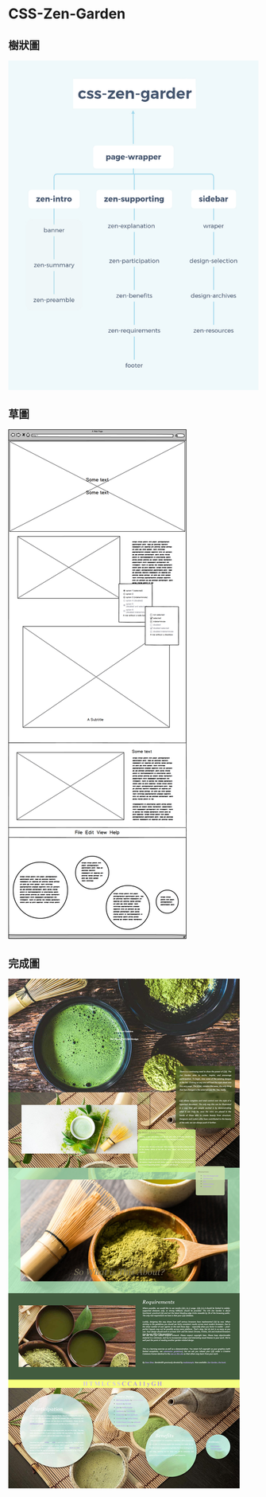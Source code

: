 # CSS-Zen-Garden

## 樹狀圖
![unsplash 圖片](./202012017css_zen_garden/images/結構圖.jpg)  
## 草圖
![unsplash 圖片](./202012017css_zen_garden/images/草稿.png)  
## 完成圖
![unsplash 圖片](./202012017css_zen_garden/images/預覽圖.jpg)
